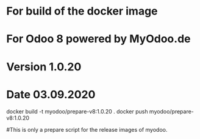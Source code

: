 # For build of the docker image
# For Odoo 8 powered by MyOdoo.de
# Version 1.0.20
# Date 03.09.2020
docker build -t myodoo/prepare-v8:1.0.20 .
docker push myodoo/prepare-v8:1.0.20

#This is only a prepare script for the release images of myodoo.
